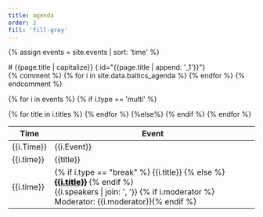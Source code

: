 ```yaml
---
title: agenda
order: 2
fill: 'fill-grey'
---
```

<style type="text/css">
    .speakers {display: block;}
    .panel-name {font-weight: 900;}
    #agenda table>tbody>tr>td {font-weight: 200}
    #agenda table {color: #555;}
    #agenda table>tbody>tr>td {border-top: 1px solid #ddd;vertical-align: top;background-color:transparent;}
    #agenda table>tbody>tr {background-color: transparent;}
    #agrenda table thead, #agenda table tbody {background-color: transparent;border:0;}
</style>
{% assign events = site.events | sort: 'time' %}

<div class="small-12 columns">
<div class="large-8" markdown="1">
# {{page.title | capitalize}}
{:id="{{page.title | append: '_1'}}"}
</div>
</div>

<table>
<thead>
    <tr>
        <th>Time</th>
        <th>Event</th>
    </tr>
</thead>
<tbody>
{% comment %}
{% for i in site.data.baltics_agenda %}
<tr><td>{{i.Time}}</td><td>{{i.Event}}</td></tr>
{% endfor %}
{% endcomment %}

{% for i in events %}
{% if i.type == 'multi' %}
<tr><td>{{i.time}}</td>
    {% for title in i.titles  %}
    <td>{{title}}</td>
    {% endfor %}
</tr>
{%else%}
<tr>
 <td>{{i.time}}</td>
 <td colspan="2">
   {% if i.type == "break" %}
   {{i.title}}
   {% else %}
   <a href="{{i.url | prepend: site.baseurl}}" class="panel-name">{{i.title}}</a>
   {% endif %}
   <span class="speakers">
   {{i.speakers | join: ', '}} {% if i.moderator %}<br>Moderator: {{i.moderator}}{% endif %}
   </span>
 </td>
</tr>
{% endif %}
{% endfor %}


</tbody>
</table>